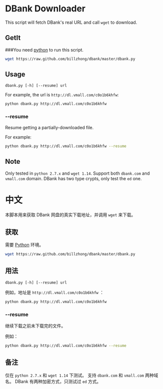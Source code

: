 DBank Downloader
================

This script will fetch DBank's real URL and call `wget` to download.

GetIt
-----

###You need [python](http://www.python.org) to run this script.

```bash
wget https://raw.github.com/billzhong/dbank/master/dbank.py
```

Usage
-----
```
dbank.py [-h] [--resume] url
```

For example, the url is `http://dl.vmall.com/c0o1b6khfw`:

```bash
python dbank.py http://dl.vmall.com/c0o1b6khfw
```

### --resume

Resume getting a partially-downloaded file.

For example:

```bash
python dbank.py http://dl.vmall.com/c0o1b6khfw --resume
```

Note
----
Only tested in `python 2.7.x` and `wget 1.14`.
Support both `dbank.com` and `vmall.com` domain.
DBank has two type crypts, only test the `ed` one.




中文
====

本脚本用来获取 DBank 网盘的真实下载地址，并调用 `wget` 来下载。

获取
----

需要 [Python](http://www.python.org) 环境。

```bash
wget https://raw.github.com/billzhong/dbank/master/dbank.py
```

用法
----

```
dbank.py [-h] [--resume] url
```

例如，地址是 `http://dl.vmall.com/c0o1b6khfw` ：

```bash
python dbank.py http://dl.vmall.com/c0o1b6khfw
```

### --resume

继续下载之前未下载完的文件。

例如：

```bash
python dbank.py http://dl.vmall.com/c0o1b6khfw --resume
```

备注
----
仅在 `python 2.7.x` 和 `wget 1.14` 下测试。
支持 `dbank.com` 和 `vmall.com` 两种域名。
DBank 有两种加密方式，只测试过 `ed` 方式。
